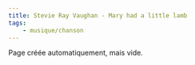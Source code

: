 ```yaml
---
title: Stevie Ray Vaughan - Mary had a little lamb
tags:
    - musique/chanson
---
```


Page créée automatiquement, mais vide.
